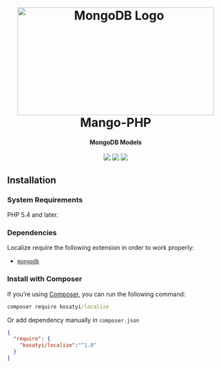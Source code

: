 <h1 align="center">
  <a href="https://ipsp-php.com">
      <img src="https://i.imgur.com/0ggpWvt.png" alt="MongoDB Logo" width="456" height="250"></a>
  <br>
  Mango-PHP
  <br>
</h1>

<h4 align="center">
MongoDB Models 
</h4>

<p align="center">
<a href="https://packagist.org/packages/kosatyi/mango-php"><img src="https://poser.pugx.org/kosatyi/mango-php/version" /></a>
<a href="https://packagist.org/packages/kosatyi/mango-php"><img src="https://poser.pugx.org/kosatyi/mango-php/downloads"/></a>
<a href="https://packagist.org/packages/kosatyi/mango-php"><img src="https://poser.pugx.org/kosatyi/mango-php/license" /></a>
</p>

## Installation

### System Requirements

PHP 5.4 and later.

### Dependencies

Localize require the following extension in order to work properly:

- [`mongodb`](https://secure.php.net/manual/en/book.mongodb.php)


### Install with Composer

If you’re using [Composer](https://getcomposer.org/), you can run the following command:

```cmd
composer require kosatyi/localize
```

Or add dependency manually in `composer.json`

```json
{
  "require": {
    "kosatyi/localize":"^1.0"
  }
}

```


